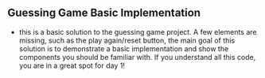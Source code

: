 ## Guessing Game Basic Implementation

- this is a basic solution to the guessing game project. A few elements are missing, such as the play again/reset button, the main goal of this solution is to demonstrate a basic implementation and show the components you should be familiar with. If you understand all this code, you are in a great spot for day 1!